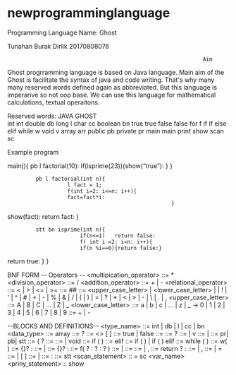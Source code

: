 # newprogramminglanguage

Programming Language Name: Ghost

Tunahan Burak Dirlik
20170808076

                                                                  Aim					
  Ghost  progrramming language is based on Java language. Main aim of the Ghost is facilitate the syntax of java and code writing. 
That's why many many reserved words defined again as abbreviated. But this language is imperarive so not oop base. We can use this language 
for mathematical calculations, textual operaitons.

  Reserved words:
        JAVA                                    GHOST	
        int  	                 int 
        double  	             db
        long                   l
        char                   cc
        boolean  	             bn
        true      	           true 
        false    	             false 
        for        	           f
        if         	           if
        else        	         elif
        while                  w
        void        	         v
        array	                 arr
        public 	               pb
        private 	             pr
        main                   main
        print	                 show
        scan	                 sc








Example program

main(){
             pb l factorial(10):
             if(isprime(23)){show(“true”):
}
}

             pb l factorial(int n){
                       l fact = 1;
                       f(int i=2: i<=n: i++){
                       fact=fact*i:
                                                        }
show(fact):
                                    return fact:
                                             }

             stt bn isprime(int n){
                           if(n<=1)   return false:
                           f( int i =2: i<n: i++){
                           if(n %i==0){return false:}
return true:
}
}



BNF FORM 
-- Operators --
<multipication_operator> ::= *
<division_operator> ::= /
<addition_operator> ::= + | -
<relational_operator> ::= < | > | <= | >=
<comment> ::= ## <characters>
<character> ::= <upper_case_letter> | <lower_case_letter> | <digit> | ! | ' | ^ | # | + | - | % | & | / | ( | ) | = | ? | * | < | > | - | \ | . | ,
<upper_case_letter> ::= A | B | C | … | Z | _
<lower_case_letter> ::= a | b | c | … | z | _
<digit> → 0 | 1 | 2 | 3 | 4 | 5 | 6 | 7 | 8 | 9
<sign> ::= + | -
  
 --BLOCKS AND DEFINITIONS--
<type_name> ::= int | db | l | cc | bn
<data_type> ::= array
<int> ::= <sign> ? <number>
<array type> ::= <type><> [ ]
<boolean literal> ::= true | false
<method declaration> ::= <method header> <method body>
<method header> ::= <method modifiers>? <result type> <method declarator> 
<result type> ::= <type> | v
<method modifiers> ::= <method modifier> | <method modifiers> <method modifier>
<method modifier> ::= pr| pb| stt
<method declarator> ::= <identifier> ( <formal parameter list>? 
<method body> ::= <block> 
<result type> ::= <type> | void
<if then statement>::= if ( <expression> ) <statement>
<else statement>::=  elif <statement>
<selection-statement> ::= if ( <expression> ) <statement>
                        | if ( <expression> ) <statement> elif<statement>
<iteration-statement> ::= while ( <expression> ) <statement>
<while statement> ::= w( <expression> ) <statement>
<expression-statement> ::= {<expression>}? :
<statement> ::= | <expression-statement>
<expression-statement> ::= {<expression>}? :
<for statement> ::= f( <for init>? : <expression>? : <for update>? ) <statement>
<for init> ::= <statement expression list> | <local variable declaration>
<for update> ::= <statement expression list>
<statement expression list> ::= <statement expression> | <statement expression list> , <statement expression>
<return statement> ::= return <expression>? :
<variable declarators> ::= <variable declarator> | <variable declarators> , <variable declarator>
<variable declarator> ::= <variable declarator id> | <variable declarator id> = <variable initializer>
<variable declarator id> ::= <identifier> | <variable declarator id> [ ]
<variable initializer> ::= <expression> | <array initializer>
<empty statement> ::= :
<static initializer> ::= stt <block>
<scan_statement> :: = sc <var_name>
<priny_statement> :: show <expression>


